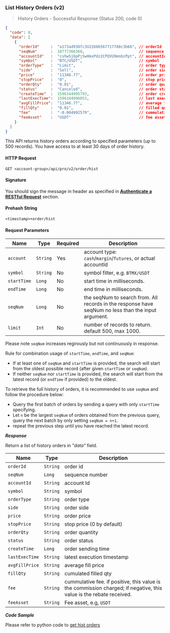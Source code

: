 ### List History Orders (v2)

>  History Orders - Successful Response (Status 200, code 0)

```json
{
  "code": 0,
  "data": [
    {
      "orderId"     :  "a173ad938fc3U22666567717788c3b66", // orderId
      "seqNum"      :  18777366360,                        // sequence number
      "accountId"   :  "cshwSjbpPjSwHmxPdz2CPQVU9mnbzPpt", // accountId 
      "symbol"      :  "BTC/USDT",                         // symbol
      "orderType"   :  "Limit",                            // order type (Limit/Market/StopMarket/StopLimit)
      "side"        :  "Sell",                             // order side (Buy/Sell)
      "price"       :  "11346.77",                         // order price
      "stopPrice"   :  "0",                                // stop price (0 by default)
      "orderQty"    :  "0.01",                             // order quantity (in base asset)
      "status"      :  "Canceled",                         // order status (Filled/Canceled/Rejected)
      "createTime"  :  1596344995793,                      // order creation time
      "lastExecTime":  1596344996053,                      // last execution time
      "avgFillPrice":  "11346.77",                         // average filled price
      "fillQty"     :  "0.01",                             // filled quantity (in base asset)
      "fee"         :  "-0.004992579",                     // cummulative fee. if negative, this value is the commission charged; if possitive, this value is the rebate received.
      "feeAsset"    :  "USDT"                              // fee asset
    }
  ]
}
```

This API returns history orders according to specified parameters (up to 500 records). You have access to at least 30 days of order history.

#### HTTP Request

`GET <account-group>/api/pro/v2/order/hist`

#### Signature

You should sign the message in header as specified in [**Authenticate a RESTful Request**](#sign-a-request) section.

#### Prehash String

`<timestamp>+order/hist`

#### Request Parameters

 Name            | Type      | Required | Description
---------------- | --------- | -------- | -------------------------------------------------------------------------------------------
 `account`       | `String`  | Yes      | account type: `cash`/`margin`/`futures`, or actual accountId
 `symbol`        | `String`  | No       | symbol filter, e.g. `BTMX/USDT`
 `startTime`     | `Long`    | No       | start time in milliseconds.
 `endTime`       | `Long`    | No       | end time in milliseconds.
 `seqNum`        | `Long`    | No       | the seqNum to search from. All records in the response have seqNum no less than the input argument.
 `limit`         | `Int`     | No       | number of records to return. default 500, max 1000. 

Please note `seqNum` increases regirously but not continuously in response.

Rule for combination usage of `startTime`, `endTime`, and `seqNum`: 

* If at least one of `seqNum` and `startTime` is provided, the search will start from the oldest possible record (after given `startTime` or `seqNum`).
* If neither `seqNum` nor `startTime` is provided, the search will start from the latest record (or `endTime` if provided) to the oldest.

To retrieve the full history of orders, it is recommended to use `seqNum` and follow the procedure below:

* Query the first batch of orders by sending a query with only `startTime` specifying. 
* Let `n` be the largest `seqNum` of orders obtained from the previous query, query the next batch by only setting `seqNum = n+1`. 
* repeat the previous step until you have reached the latest record.


***Response***

Return a list of history orders in *"data"* field.

Name           | Type     | Description
---------------|----------|--------------
`orderId`      | `String` | order id
`seqNum`       | `Long`   | sequence number
`accountId`    | `String` | account Id
`symbol`       | `String` | symbol
`orderType`    | `String` | order type
`side`         | `String` | order side
`price`        | `String` | order price
`stopPrice`    | `String` | stop price (0 by default)
`orderQty`     | `String` | order quantity
`status`       | `String` | order status
`createTime`   | `Long`   | order sending time
`lastExecTime` | `String` | latest execution timestamp
`avgFillPrice` | `String` | average fill price
`fillQty`      | `String` | cumulated filled qty
`fee`          | `String` | cummulative fee. if positive, this value is the commission charged; if negative, this value is the rebate received.
`feeAsset`     | `String` | Fee asset, e.g, `USDT`

***Code Sample***

Please refer to python code to [get hist orders](https://github.com/ascendex/ascendex-pro-api-demo/blob/master/python/query_prv_order_hist_v2.py)
